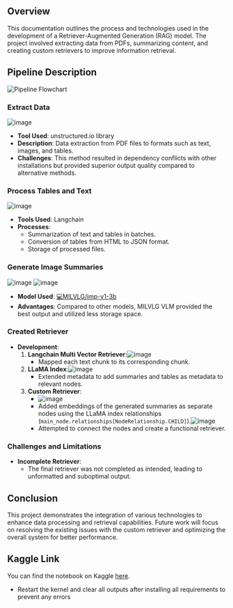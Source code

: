## Overview
This documentation outlines the process and technologies used in the development of a Retriever-Augmented Generation (RAG) model. The project involved extracting data from PDFs, summarizing content, and creating custom retrievers to improve information retrieval.

## Pipeline Description
![Pipeline Flowchart](https://github.com/user-attachments/assets/6084085c-75ba-4581-b675-1224d36b894f)

### Extract Data
![image](https://github.com/user-attachments/assets/e37df02f-65ff-4eb2-bbfd-2edf52c19953)

- **Tool Used**: unstructured.io library
- **Description**: Data extraction from PDF files to formats such as text, images, and tables.
- **Challenges**: This method resulted in dependency conflicts with other installations but provided superior output quality compared to alternative methods.

### Process Tables and Text
![image](https://github.com/user-attachments/assets/7ca7db93-ffa0-4848-a180-66da9fc2577e)

- **Tools Used**: Langchain
- **Processes**:
  - Summarization of text and tables in batches.
  - Conversion of tables from HTML to JSON format.
  - Storage of processed files.

### Generate Image Summaries
![image](https://github.com/user-attachments/assets/820c69e6-d45e-47a0-9e9d-c84f8c4fd048)
![image](https://github.com/user-attachments/assets/03c876d7-608a-4bea-a649-98a451df4d06)


- **Model Used**: [💻MILVLG/imp-v1-3b](https://huggingface.co/MILVLG/imp-v1-3b)
- **Advantages**: Compared to other models, MILVLG VLM provided the best output and utilized less storage space.

### Created Retriever


- **Development**:
  1. **Langchain Multi Vector Retriever**:![image](https://github.com/user-attachments/assets/5daa4589-86c2-4ed5-bf1e-b2db28e1d303)
     - Mapped each text chunk to its corresponding chunk.
  2. **LLaMA Index**:![image](https://github.com/user-attachments/assets/14814bc1-694c-46b2-a7b2-8d9560e52b63)
     - Extended metadata to add summaries and tables as metadata to relevant nodes.
  3. **Custom Retriever**:
     -  ![image](https://github.com/user-attachments/assets/710898c8-05dc-41fb-9e44-66c7146df70c)
     - Added embeddings of the generated summaries as separate nodes using the LLaMA index relationships (`main_node.relationships[NodeRelationship.CHILD]`).![image](https://github.com/user-attachments/assets/09c76fd5-ad28-453e-a69e-307e6fc1eef7)
     - Attempted to connect the nodes and create a functional retriever.

### Challenges and Limitations
- **Incomplete Retriever**:
  - The final retriever was not completed as intended, leading to unformatted and suboptimal output.

## Conclusion
This project demonstrates the integration of various technologies to enhance data processing and retrieval capabilities. Future work will focus on resolving the existing issues with the custom retriever and optimizing the overall system for better performance.

## Kaggle Link

You can find the notebook on Kaggle [here](https://www.kaggle.com/code/arunraghavs/otsukafinal).
 - Restart the kernel and clear all outputs after installing all requirements to prevent any errors
